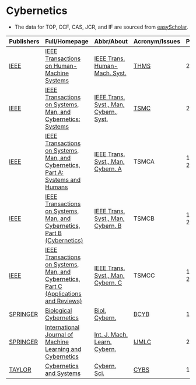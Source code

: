 # Cybernetics

- The data for TOP, CCF, CAS, JCR, and IF are sourced from [easyScholar](https://www.easyscholar.cc/).

|Publishers|Full/Homepage|Abbr/About|Acronym/Issues|Period/DBLP|Top/Early|CCF|CAS|JCR|IF|Keywords/Google|
|-         |-            |-         |-             |-          |-        |-  |-  |-  |- |-              |
|[IEEE](https://ieeexplore.ieee.org/)|[IEEE Transactions on Human-Machine Systems](https://ieeexplore.ieee.org/xpl/RecentIssue.jsp?punumber=6221037)|[IEEE Trans. Human-Mach. Syst.](https://ieeexplore.ieee.org/xpl/aboutJournal.jsp?punumber=6221037)|[THMS](https://ieeexplore.ieee.org/xpl/issues?punumber=6221037&isnumber=10684406)|2013 -|[False](https://ieeexplore.ieee.org/xpl/tocresult.jsp?isnumber=6340045)|B|2|Q2|4.9|[Cybernetics](https://www.google.com/search?q=Cybernetics)|
|[IEEE](https://ieeexplore.ieee.org/)|[IEEE Transactions on Systems, Man, and Cybernetics: Systems](https://ieeexplore.ieee.org/xpl/RecentIssue.jsp?punumber=6221021)|[IEEE Trans. Syst., Man, Cybern., Syst.](https://ieeexplore.ieee.org/xpl/aboutJournal.jsp?punumber=6221021)|[TSMC](https://ieeexplore.ieee.org/xpl/issues?punumber=6221021&isnumber=10223304)|2013 -|[True](https://ieeexplore.ieee.org/xpl/tocresult.jsp?isnumber=6376248)|B|1|||[Cybernetics](https://www.google.com/search?q=Cybernetics)|
|[IEEE](https://ieeexplore.ieee.org/)|[IEEE Transactions on Systems, Man, and Cybernetics, Part A: Systems and Humans](https://ieeexplore.ieee.org/xpl/RecentIssue.jsp?punumber=3468)|[IEEE Trans. Syst., Man, Cybern. A](https://ieeexplore.ieee.org/xpl/aboutJournal.jsp?punumber=3468)|TSMCA|1996 - 2012|False|||||[Cybernetics](https://www.google.com/search?q=Cybernetics)|
|[IEEE](https://ieeexplore.ieee.org/)|[IEEE Transactions on Systems, Man, and Cybernetics, Part B (Cybernetics)](https://ieeexplore.ieee.org/xpl/RecentIssue.jsp?punumber=3477)|[IEEE Trans. Syst., Man, Cybern. B](https://ieeexplore.ieee.org/xpl/aboutJournal.jsp?punumber=3477)|TSMCB|1996 - 2012|False|||||[Cybernetics](https://www.google.com/search?q=Cybernetics)|
|[IEEE](https://ieeexplore.ieee.org/)|[IEEE Transactions on Systems, Man, and Cybernetics, Part C (Applications and Reviews)](https://ieeexplore.ieee.org/xpl/RecentIssue.jsp?punumber=5326)|[IEEE Trans. Syst., Man, Cybern. C](https://ieeexplore.ieee.org/xpl/aboutJournal.jsp?punumber=5326)|TSMCC|1998 - 2012|False|||||[Cybernetics](https://www.google.com/search?q=Cybernetics)|
|[SPRINGER](https://www.springer.com/)|[Biological Cybernetics](https://www.springer.com/journal/422)|[Biol. Cybern.](https://www.springer.com/journal/422/aims-and-scope)|[BCYB](https://link.springer.com/journal/422/volumes-and-issues)|1961 -|False||4|Q3|2.1|[Cybernetics](https://www.google.com/search?q=Cybernetics)|
|[SPRINGER](https://www.springer.com/)|[International Journal of Machine Learning and Cybernetics](https://www.springer.com/journal/13042)|[Int. J. Mach. Learn. Cybern.](https://www.springer.com/journal/13042/aims-and-scope)|[IJMLC](https://link.springer.com/journal/13042/volumes-and-issues)|2010 -|False||4|Q3|3.3|[Ambient Intelligence](https://www.google.com/search?q=Ambient+Intelligence); [Cybernetics](https://www.google.com/search?q=Cybernetics)|
|[TAYLOR](https://www.tandfonline.com/)|[Cybernetics and Systems](https://www.tandfonline.com/journals/ucbs20)|[Cybern. Sci.](https://www.tandfonline.com/journals/ucbs20/about-this-journal#aims-and-scope)|[CYBS](https://www.tandfonline.com/loi/ucbs20)|1971 -|False|C|4|Q3|1.8|[Cybernetics](https://www.google.com/search?q=Cybernetics)|

